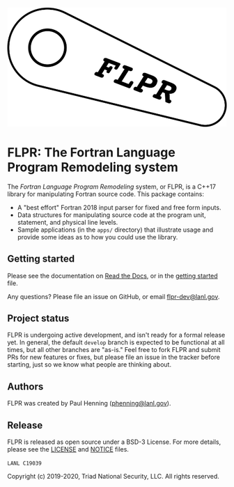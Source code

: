 ![flipper-logo](docs/flpr-logo.png)
# FLPR: The Fortran Language Program Remodeling system

The *Fortran Language Program Remodeling* system, or FLPR, is a C++17
library for manipulating Fortran source code. This package contains:
- A "best effort" Fortran 2018 input parser for fixed and free
  form inputs. 
- Data structures for manipulating source code at the program unit,
  statement, and physical line levels.
- Sample applications (in the `apps/` directory) that illustrate usage
  and provide some ideas as to how you could use the library.


## Getting started

Please see the documentation on [Read the
Docs](https://flpr.readthedocs.io), or in the
[getting started](docs/sphinx/getting_started.rst) file.


Any questions? Please file an issue on GitHub, or email <flpr-dev@lanl.gov>.

## Project status

FLPR is undergoing active development, and isn't ready for a formal
release yet.  In general, the default `develop` branch is expected to
be functional at all times, but all other branches are "as-is."  Feel
free to fork FLPR and submit PRs for new features or fixes, but please
file an issue in the tracker before starting, just so we know what
people are thinking about.

## Authors

FLPR was created by Paul Henning (<phenning@lanl.gov>).


## Release

FLPR is released as open source under a BSD-3 License.  For more
details, please see the [LICENSE](LICENSE) and [NOTICE](NOTICE) files.

`LANL C19039`

Copyright (c) 2019-2020, Triad National Security, LLC. All rights reserved.

